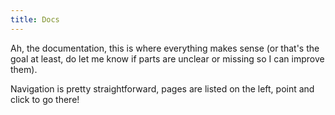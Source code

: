 ```yaml
---
title: Docs
---
```


Ah, the documentation, this is where everything makes sense (or that's the goal at least, do let me know if parts are unclear or missing so I can improve them).

Navigation is pretty straightforward, pages are listed on the left, point and click to go there!

